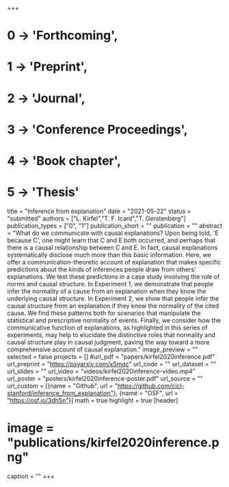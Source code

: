 +++
# 0 -> 'Forthcoming',
# 1 -> 'Preprint',
# 2 -> 'Journal',
# 3 -> 'Conference Proceedings',
# 4 -> 'Book chapter',
# 5 -> 'Thesis'

title = "Inference from explanation"
date = "2021-05-22"
status = "submitted"
authors = ["L. Kirfel","T. F. Icard","T. Gerstenberg"]
publication_types = ["0", "1"]
publication_short = ""
publication = ""
abstract = "What do we communicate with causal explanations? Upon being told, 'E because C', one might learn that C and E both occurred, and perhaps that there is a causal relationship between C and E. In fact, causal explanations systematically disclose much more than this basic information. Here, we offer a communication-theoretic account of explanation that makes specific predictions about the kinds of inferences people draw from others' explanations. We test these predictions in a case study involving the role of norms and causal structure. In Experiment 1, we demonstrate that people infer the normality of a cause from an explanation when they know the underlying causal structure. In Experiment 2, we show that people infer the causal structure from an explanation if they know the normality of the cited cause. We find these patterns both for scenarios that manipulate the statistical and prescriptive normality of events. Finally, we consider how the communicative function of explanations, as highlighted in this series of experiments, may help to elucidate the distinctive roles that normality and causal structure play in causal judgment, paving the way toward a more comprehensive account of causal explanation."
image_preview = ""
selected = false
projects = []
#url_pdf = "papers/kirfel2020inference.pdf"
url_preprint = "https://psyarxiv.com/x5mqc"
url_code = ""
url_dataset = ""
url_slides = ""
url_video = "videos/kirfel2020inference-video.mp4"
url_poster = "posters/kirfel2020inference-poster.pdf"
url_source = ""
url_custom = [{name = "Github", url = "https://github.com/cicl-stanford/inference_from_explanation"},
{name = "OSF", url = "https://osf.io/3dh5n"}]
math = true
highlight = true
[header]
# image = "publications/kirfel2020inference.png"
caption = ""
+++
